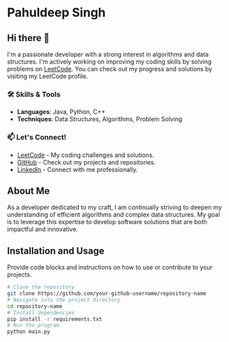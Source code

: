 # Pahuldeep Singh

## Hi there 👋

I'm a passionate developer with a strong interest in algorithms and data structures. I'm actively working on improving my coding skills by solving problems on [LeetCode](https://leetcode.com/u/pahuldeepsingh12/). You can check out my progress and solutions by visiting my LeetCode profile.

### 🛠 Skills & Tools

- **Languages**: Java, Python, C++
- **Techniques**: Data Structures, Algorithms, Problem Solving

### 📫 Let's Connect!

- [LeetCode](https://leetcode.com/u/pahuldeepsingh12/) - My coding challenges and solutions.
- [GitHub](https://github.com/your-github-username) - Check out my projects and repositories.
- [LinkedIn](https://www.linkedin.com/in/pahuldeep-singh-b7aa22181) - Connect with me professionally.

## About Me

As a developer dedicated to my craft, I am continually striving to deepen my understanding of efficient algorithms and complex data structures. My goal is to leverage this expertise to develop software solutions that are both impactful and innovative.


## Installation and Usage

Provide code blocks and instructions on how to use or contribute to your projects.

```bash
# Clone the repository
git clone https://github.com/your-github-username/repository-name
# Navigate into the project directory
cd repository-name
# Install dependencies
pip install -r requirements.txt
# Run the program
python main.py
